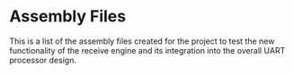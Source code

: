 # Assembly Files
This is a list of the assembly files created for the project to test the new functionality of the receive engine and its integration into the overall UART processor design.
